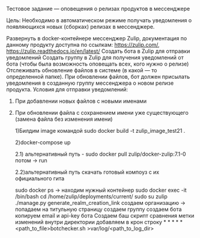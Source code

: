 Тестовое задание — оповещения о релизах продуктов в мессенджере

Цель: Необходимо в автоматическом режиме получать уведомления о появляющихся новых (сборках) релизах в мессенджере.

Развернуть в docker-контейнере мессенджер Zulip, документация по данному продукту доступна по ссылкам: https://zulip.com/, https://zulip.readthedocs.io/en/latest/
Создать бота в Zulip для отправки уведомлений
Создать группу в Zulip для получения уведомлений от бота (чтобы была возможность оповещать всех, кого нужно о релизе)
Отслеживать обновление файлов в системе (в какой — то определенной папке).
При обновлении файлов, бот должен присылать уведомления в созданную группу мессенджера о новом релизе продукта.
Условия для отправки уведомлений:

1. При добавлении новых файлов с новыми именами
2. При обновлении файла с сохранением имени уже существующего (замена файла без изменения имени)

   1)Билдим image командой sudo docker build -t zulip_image_test21 .

   2)docker-compose up

   2.1) альтернативный путь - sudo docker pull zulip/docker-zulip:7.1-0 потом -> run

   2.2)альтернативный путь скачать готовый компоуз с их официального гита

   sudo docker ps -> находим нужный контейнер
   sudo docker exec -it <hash> /bin/bash
   cd /home/zulip/deployments/current/
   sudo su zulip
   ./manage.py generate_realm_creation_link
   создаем организацию -> попадаем на титульную страницу
   создаем группу
   создаем бота
   копируем email и api-key бота
   Создаем баш скрипт сравнения метки изменений внутри директории
   добавляем в крон строку \* \* \* \* \* <path_to_file>botchecker.sh >var/log/<path_to_log_dir>
